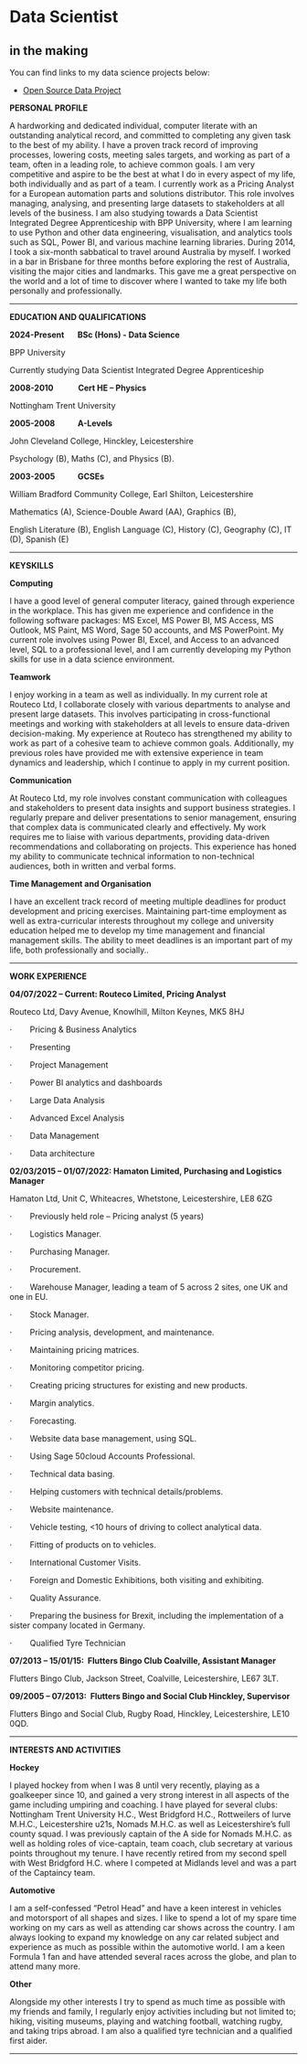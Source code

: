 # Data Scientist
## in the making

You can find links to my data science projects below:


- [Open Source Data Project](https://github.com/gregjohnallen-52/Open-Source-Data-Science-Project "Open Source Data Project")


**PERSONAL PROFILE**

A hardworking and dedicated individual, computer literate with an outstanding analytical record, and committed to completing any given task to the best of my ability. I have a proven track record of improving processes, lowering costs, meeting sales targets, and working as part of a team, often in a leading role, to achieve common goals. I am very competitive and aspire to be the best at what I do in every aspect of my life, both individually and as part of a team. I currently work as a Pricing Analyst for a European automation parts and solutions distributor. This role involves managing, analysing, and presenting large datasets to stakeholders at all levels of the business. I am also studying towards a Data Scientist Integrated Degree Apprenticeship with BPP University, where I am learning to use Python and other data engineering, visualisation, and analytics tools such as SQL, Power BI, and various machine learning libraries. During 2014, I took a six-month sabbatical to travel around Australia by myself. I worked in a bar in Brisbane for three months before exploring the rest of Australia, visiting the major cities and landmarks. This gave me a great perspective on the world and a lot of time to discover where I wanted to take my life both personally and professionally.

---

**EDUCATION AND QUALIFICATIONS**

**2024-Present       BSc (Hons) - Data Science**           

BPP University

Currently studying Data Scientist Integrated Degree Apprenticeship  
  
**2008-2010             Cert HE – Physics**

Nottingham Trent University  
  
**2005-2008            A-Levels**

John Cleveland College, Hinckley, Leicestershire

Psychology (B), Maths (C), and Physics (B).

**2003-2005            GCSEs**

William Bradford Community College, Earl Shilton, Leicestershire

Mathematics (A), Science-Double Award (AA), Graphics (B),

English Literature (B), English Language (C), History (C), Geography (C), IT (D), Spanish (E)

---

**KEYSKILLS**

**Computing**

I have a good level of general computer literacy, gained through experience in the workplace. This has given me experience and confidence in the following software packages: MS Excel, MS Power BI, MS Access, MS Outlook, MS Paint, MS Word, Sage 50 accounts, and MS PowerPoint. My current role involves using Power BI, Excel, and Access to an advanced level, SQL to a professional level, and I am currently developing my Python skills for use in a data science environment.

**Teamwork**

I enjoy working in a team as well as individually. In my current role at Routeco Ltd, I collaborate closely with various departments to analyse and present large datasets. This involves participating in cross-functional meetings and working with stakeholders at all levels to ensure data-driven decision-making. My experience at Routeco has strengthened my ability to work as part of a cohesive team to achieve common goals. Additionally, my previous roles have provided me with extensive experience in team dynamics and leadership, which I continue to apply in my current position.

**Communication**

At Routeco Ltd, my role involves constant communication with colleagues and stakeholders to present data insights and support business strategies. I regularly prepare and deliver presentations to senior management, ensuring that complex data is communicated clearly and effectively. My work requires me to liaise with various departments, providing data-driven recommendations and collaborating on projects. This experience has honed my ability to communicate technical information to non-technical audiences, both in written and verbal forms.

**Time Management and Organisation**

I have an excellent track record of meeting multiple deadlines for product development and pricing exercises. Maintaining part-time employment as well as extra-curricular interests throughout my college and university education helped me to develop my time management and financial management skills. The ability to meet deadlines is an important part of my life, both professionally and socially..

---

**WORK EXPERIENCE**

**04/07/2022 – Current: Routeco Limited, Pricing Analyst**

Routeco Ltd, Davy Avenue, Knowlhill, Milton Keynes, MK5 8HJ

·        Pricing & Business Analytics

·        Presenting

·        Project Management

·        Power BI analytics and dashboards

·        Large Data Analysis

·        Advanced Excel Analysis

·        Data Management

·        Data architecture

**02/03/2015 – 01/07/2022: Hamaton Limited, Purchasing and Logistics Manager**

Hamaton Ltd, Unit C, Whiteacres, Whetstone, Leicestershire, LE8 6ZG

·        Previously held role – Pricing analyst (5 years)

·        Logistics Manager.

·        Purchasing Manager.

·        Procurement.

·        Warehouse Manager, leading a team of 5 across 2 sites, one UK and one in EU.

·        Stock Manager.

·        Pricing analysis, development, and maintenance.

·        Maintaining pricing matrices.

·        Monitoring competitor pricing.

·        Creating pricing structures for existing and new products.

·        Margin analytics.

·        Forecasting.

·        Website data base management, using SQL.

·        Using Sage 50cloud Accounts Professional.

·        Technical data basing.

·        Helping customers with technical details/problems.

·        Website maintenance.

·        Vehicle testing, <10 hours of driving to collect analytical data.

·        Fitting of products on to vehicles.

·        International Customer Visits.

·        Foreign and Domestic Exhibitions, both visiting and exhibiting.

·        Quality Assurance.

·        Preparing the business for Brexit, including the implementation of a sister company located in Germany.

·        Qualified Tyre Technician

**07/2013 – 15/01/15:  Flutters Bingo Club Coalville, Assistant Manager**

Flutters Bingo Club, Jackson Street, Coalville, Leicestershire, LE67 3LT.

**09/2005 – 07/2013:  Flutters Bingo and Social Club Hinckley, Supervisor**

Flutters Bingo and Social Club, Rugby Road, Hinckley, Leicestershire, LE10 0QD.

---

**INTERESTS AND ACTIVITIES**

**Hockey**

I played hockey from when I was 8 until very recently, playing as a goalkeeper since 10, and gained a very strong interest in all aspects of the game including umpiring and coaching. I have played for several clubs: Nottingham Trent University H.C., West Bridgford H.C., Rottweilers of lurve M.H.C., Leicestershire u21s, Nomads M.H.C. as well as Leicestershire’s full county squad. I was previously captain of the A side for Nomads M.H.C. as well as holding roles of vice-captain, team coach, club secretary at various points throughout my tenure. I have recently retired from my second spell with West Bridgford H.C. where I competed at Midlands level and was a part of the Captaincy team.

**Automotive**

I am a self-confessed “Petrol Head” and have a keen interest in vehicles and motorsport of all shapes and sizes. I like to spend a lot of my spare time working on my cars as well as attending car shows across the country. I am always looking to expand my knowledge on any car related subject and experience as much as possible within the automotive world. I am a keen Formula 1 fan and have attended several races across the globe, and plan to attend many more.

**Other**

Alongside my other interests I try to spend as much time as possible with my friends and family, I regularly enjoy activities including but not limited to; hiking, visiting museums, playing and watching football, watching rugby, and taking trips abroad. I am also a qualified tyre technician and a qualified first aider.

---
